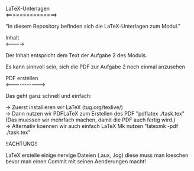 LaTeX-Unterlagen  
<===============>

"In diesem Repository befinden sich die LaTeX-Unterlagen zum Modul."

Inhalt  
<---->

Der Inhalt entspricht dem Text der Aufgabe 2 des Moduls.

Es kann sinnvoll sein, sich die PDF zur Aufgabe 2 noch einmal
anzusehen


PDF erstellen  
<----------->

Das geht ganz schnell und einfach:

-> Zuerst installieren wir LaTeX (tug.org/texlive/)  
-> Dann nutzen wir PDFLaTeX zum Erstellen des PDF
	"pdflatex ./task.tex" (Das muessen wir mehrfach machen, damit die PDF auch fertig wird.)  
-> Alternativ koennen wir auch einfach LaTeX Mk nutzen 
	"latexmk -pdf ./task.tex"


!!ACHTUNG!!

LaTeX erstelle einige nervige Dateien (.aux, .log) diese muss man loeschen bevor
man einen Commit mit seinen Aenderungen macht!
